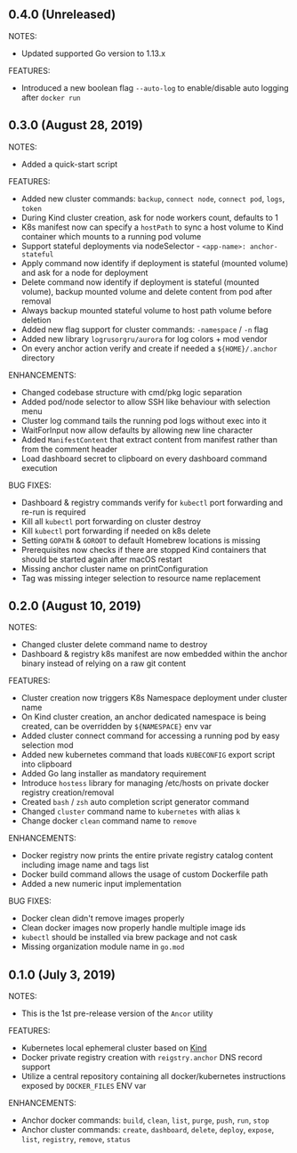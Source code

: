 ## 0.4.0 (Unreleased)

NOTES:
* Updated supported Go version to 1.13.x 

FEATURES: 
* Introduced a new boolean flag `--auto-log` to enable/disable auto logging after `docker run` 

## 0.3.0 (August 28, 2019)

NOTES:
* Added a quick-start script

FEATURES:
* Added new cluster commands: `backup`, `connect node`, `connect pod`, `logs`, `token`
* During Kind cluster creation, ask for node workers count, defaults to 1
* K8s manifest now can specify a `hostPath` to sync a host volume to Kind container which mounts to a running pod volume
* Support stateful deployments via nodeSelector - `<app-name>: anchor-stateful`
* Apply command now identify if deployment is stateful (mounted volume) and ask for a node for deployment
* Delete command now identify if deployment is stateful (mounted volume), backup mounted volume and delete content from pod after removal
* Always backup mounted stateful volume to host path volume before deletion
* Added new flag support for cluster commands: `-namespace` / `-n` flag
* Added new library `logrusorgru/aurora` for log colors + mod vendor
* On every anchor action verify and create if needed a `${HOME}/.anchor` directory

ENHANCEMENTS:
* Changed codebase structure with cmd/pkg logic separation
* Added pod/node selector to allow SSH like behaviour with selection menu
* Cluster log command tails the running pod logs without exec into it
* WaitForInput now allow defaults by allowing new line character
* Added `ManifestContent` that extract content from manifest rather than from the comment header
* Load dashboard secret to clipboard on every dashboard command execution

BUG FIXES:
* Dashboard & registry commands verify for `kubectl` port forwarding and re-run is required
* Kill all `kubectl` port forwarding on cluster destroy
* Kill `kubectl` port forwarding if needed on k8s delete
* Setting `GOPATH` & `GOROOT` to default Homebrew locations is missing
* Prerequisites now checks if there are stopped Kind containers that should be started again after macOS restart
* Missing anchor cluster name on printConfiguration
* Tag was missing integer selection to resource name replacement

## 0.2.0 (August 10, 2019)

NOTES:
* Changed cluster delete command name to destroy
* Dashboard & registry k8s manifest are now embedded within the anchor binary instead of relying on a raw git content

FEATURES:
* Cluster creation now triggers K8s Namespace deployment under cluster name
* On Kind cluster creation, an anchor dedicated namespace is being created, can be overridden by `${NAMESPACE}` env var
* Added cluster connect command for accessing a running pod by easy selection mod
* Added new kubernetes command that loads `KUBECONFIG` export script into clipboard
* Added Go lang installer as mandatory requirement
* Introduce `hostess` library for managing /etc/hosts on private docker registry creation/removal
* Created `bash` / `zsh` auto completion script generator command
* Changed `cluster` command name to `kubernetes` with alias `k`
* Change docker `clean` command name to `remove`

ENHANCEMENTS:
* Docker registry now prints the entire private registry catalog content including image name and tags list
* Docker build command allows the usage of custom Dockerfile path
* Added a new numeric input implementation

BUG FIXES:
* Docker clean didn't remove images properly
* Clean docker images now properly handle multiple image ids
* `kubectl` should be installed via brew package and not cask
* Missing organization module name in `go.mod`

## 0.1.0 (July 3, 2019)

NOTES:
* This is the 1st pre-release version of the `Ancor` utility

FEATURES:
* Kubernetes local ephemeral cluster based on [Kind](https://github.com/kubernetes-sigs/kind)
* Docker private registry creation with `reigstry.anchor` DNS record support
* Utilize a central repository containing all docker/kubernetes instructions exposed by `DOCKER_FILES` ENV var 

ENHANCEMENTS:
* Anchor docker commands: `build`, `clean`, `list`, `purge`, `push`, `run`, `stop`
* Anchor cluster commands: `create`, `dashboard`, `delete`, `deploy`, `expose`, `list`, `registry`, `remove`, `status`

